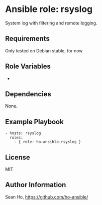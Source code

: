 # Ansible role: rsyslog
System log with filtering and remote logging.

## Requirements
Only tested on Debian stable, for now.

## Role Variables
+

## Dependencies
None.

## Example Playbook

```
- hosts: rsyslog
  roles:
    - { role: ho-ansible.rsyslog }
```

## License
MIT

## Author Information
Sean Ho, https://github.com/ho-ansible/
